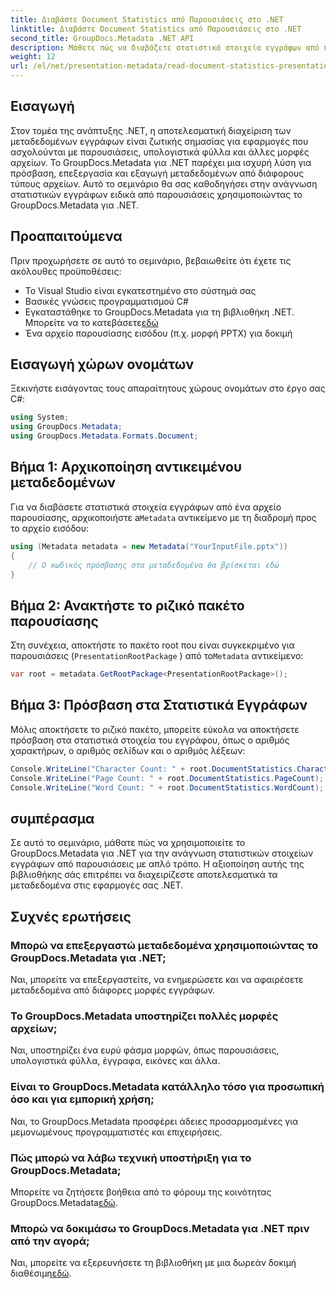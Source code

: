 ```yaml
---
title: Διαβάστε Document Statistics από Παρουσιάσεις στο .NET
linktitle: Διαβάστε Document Statistics από Παρουσιάσεις στο .NET
second_title: GroupDocs.Metadata .NET API
description: Μάθετε πώς να διαβάζετε στατιστικά στοιχεία εγγράφων από παρουσιάσεις στο .NET χρησιμοποιώντας GroupDocs.Metadata για αποτελεσματική διαχείριση μεταδεδομένων.
weight: 12
url: /el/net/presentation-metadata/read-document-statistics-presentations/
---
```

## Εισαγωγή
Στον τομέα της ανάπτυξης .NET, η αποτελεσματική διαχείριση των μεταδεδομένων εγγράφων είναι ζωτικής σημασίας για εφαρμογές που ασχολούνται με παρουσιάσεις, υπολογιστικά φύλλα και άλλες μορφές αρχείων. Το GroupDocs.Metadata για .NET παρέχει μια ισχυρή λύση για πρόσβαση, επεξεργασία και εξαγωγή μεταδεδομένων από διάφορους τύπους αρχείων. Αυτό το σεμινάριο θα σας καθοδηγήσει στην ανάγνωση στατιστικών εγγράφων ειδικά από παρουσιάσεις χρησιμοποιώντας το GroupDocs.Metadata για .NET.
## Προαπαιτούμενα
Πριν προχωρήσετε σε αυτό το σεμινάριο, βεβαιωθείτε ότι έχετε τις ακόλουθες προϋποθέσεις:
- Το Visual Studio είναι εγκατεστημένο στο σύστημά σας
- Βασικές γνώσεις προγραμματισμού C#
- Εγκαταστάθηκε το GroupDocs.Metadata για τη βιβλιοθήκη .NET. Μπορείτε να το κατεβάσετε[εδώ](https://releases.groupdocs.com/metadata/net/)
- Ένα αρχείο παρουσίασης εισόδου (π.χ. μορφή PPTX) για δοκιμή

## Εισαγωγή χώρων ονομάτων
Ξεκινήστε εισάγοντας τους απαραίτητους χώρους ονομάτων στο έργο σας C#:
```csharp
using System;
using GroupDocs.Metadata;
using GroupDocs.Metadata.Formats.Document;
```
## Βήμα 1: Αρχικοποίηση αντικειμένου μεταδεδομένων
 Για να διαβάσετε στατιστικά στοιχεία εγγράφων από ένα αρχείο παρουσίασης, αρχικοποιήστε a`Metadata` αντικείμενο με τη διαδρομή προς το αρχείο εισόδου:
```csharp
using (Metadata metadata = new Metadata("YourInputFile.pptx"))
{
    // Ο κωδικός πρόσβασης στα μεταδεδομένα θα βρίσκεται εδώ
}
```
## Βήμα 2: Ανακτήστε το ριζικό πακέτο παρουσίασης
Στη συνέχεια, αποκτήστε το πακέτο root που είναι συγκεκριμένο για παρουσιάσεις (`PresentationRootPackage` ) από το`Metadata` αντικείμενο:
```csharp
var root = metadata.GetRootPackage<PresentationRootPackage>();
```
## Βήμα 3: Πρόσβαση στα Στατιστικά Εγγράφων
Μόλις αποκτήσετε το ριζικό πακέτο, μπορείτε εύκολα να αποκτήσετε πρόσβαση στα στατιστικά στοιχεία του εγγράφου, όπως ο αριθμός χαρακτήρων, ο αριθμός σελίδων και ο αριθμός λέξεων:
```csharp
Console.WriteLine("Character Count: " + root.DocumentStatistics.CharacterCount);
Console.WriteLine("Page Count: " + root.DocumentStatistics.PageCount);
Console.WriteLine("Word Count: " + root.DocumentStatistics.WordCount);
```

## συμπέρασμα
Σε αυτό το σεμινάριο, μάθατε πώς να χρησιμοποιείτε το GroupDocs.Metadata για .NET για την ανάγνωση στατιστικών στοιχείων εγγράφων από παρουσιάσεις με απλό τρόπο. Η αξιοποίηση αυτής της βιβλιοθήκης σάς επιτρέπει να διαχειρίζεστε αποτελεσματικά τα μεταδεδομένα στις εφαρμογές σας .NET.

## Συχνές ερωτήσεις
### Μπορώ να επεξεργαστώ μεταδεδομένα χρησιμοποιώντας το GroupDocs.Metadata για .NET;
Ναι, μπορείτε να επεξεργαστείτε, να ενημερώσετε και να αφαιρέσετε μεταδεδομένα από διάφορες μορφές εγγράφων.
### Το GroupDocs.Metadata υποστηρίζει πολλές μορφές αρχείων;
Ναι, υποστηρίζει ένα ευρύ φάσμα μορφών, όπως παρουσιάσεις, υπολογιστικά φύλλα, έγγραφα, εικόνες και άλλα.
### Είναι το GroupDocs.Metadata κατάλληλο τόσο για προσωπική όσο και για εμπορική χρήση;
Ναι, το GroupDocs.Metadata προσφέρει άδειες προσαρμοσμένες για μεμονωμένους προγραμματιστές και επιχειρήσεις.
### Πώς μπορώ να λάβω τεχνική υποστήριξη για το GroupDocs.Metadata;
 Μπορείτε να ζητήσετε βοήθεια από το φόρουμ της κοινότητας GroupDocs.Metadata[εδώ](https://forum.groupdocs.com/c/metadata/14).
### Μπορώ να δοκιμάσω το GroupDocs.Metadata για .NET πριν από την αγορά;
 Ναι, μπορείτε να εξερευνήσετε τη βιβλιοθήκη με μια δωρεάν δοκιμή διαθέσιμη[εδώ](https://releases.groupdocs.com/).